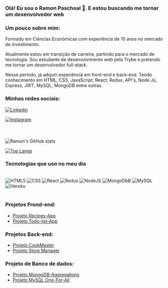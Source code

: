 ### Olá! Eu sou o Ramon Paschoal 🙋. E estou buscando me tornar um desenvolvedor web

### Um pouco sobre mim:

Formado em Ciências Econômicas com experiência de 10 anos no mercado de investimento.

Atualmente estou em transição de carreira, partindo para o mercado de tecnologia. Sou estudante de desenvolvimento web pela Trybe e pretendo me tornar um desenvolvedor full-stack.

Nesse período, já adquiri experiência em front-end e back-end. Tendo conhecimento em HTML, CSS, JavaScript, React, Redux, API's, Node.Js, Express, JWT, MySQL, MongoDB entre outras.

### Minhas redes sociais:

[![Linkedin](https://img.shields.io/badge/LinkedIn-0077B5?style=for-the-badge&logo=linkedin&logoColor=white)](https://www.linkedin.com/in/ramonpaschoal/)

[![Instagram](https://img.shields.io/badge/Instagram-E4405F?style=for-the-badge&logo=instagram&logoColor=white)](https://www.instagram.com/ramonpaschoal/)
<br/><br/><br/><br/>
![Ramon's GitHub stats](https://github-readme-stats.vercel.app/api?username=RamonPaschoal&show_icons=true&theme=synthwave)

[![Top Langs](https://github-readme-stats.vercel.app/api/top-langs/?username=ramonpaschoal&layout=compact)](https://github.com/RamonPaschoal)


### Tecnologias que uso no meu dia

<div style="display: inline-block"><br/>
  <img align="center" alt="HTML5" src="https://img.shields.io/badge/HTML5-E34F26?style=for-the-badge&logo=html5&logoColor=white">
  <img align="center" alt="CSS" src="https://img.shields.io/badge/CSS-239120?&style=for-the-badge&logo=css3&logoColor=white">
  <img align="center" alt="React" src="https://img.shields.io/badge/React-20232A?style=for-the-badge&logo=react&logoColor=61DAFB">
  <img align="center" alt="Redux" src="https://img.shields.io/badge/Redux-593D88?style=for-the-badge&logo=redux&logoColor=white">
  <img align="center" alt="NodeJS" src="https://img.shields.io/badge/Node.js-43853D?style=for-the-badge&logo=node.js&logoColor=white">
  <img align="center" alt="MongoDbB" src="https://img.shields.io/badge/MongoDB-4EA94B?style=for-the-badge&logo=mongodb&logoColor=white">
  <img align="center" alt="MySQL" src="https://img.shields.io/badge/MySQL-00000F?style=for-the-badge&logo=mysql&logoColor=white">
  <img align="center" alt="Heroku" src="https://img.shields.io/badge/Heroku-430098?style=for-the-badge&logo=heroku&logoColor=white">
</div><br/><br/>

### Projetos Frond-end:
- [Projeto Recipes-App](https://github.com/tryber/sd-012-project-recipes-app/tree/main-group-30/src)
- [Projeto Todo-list-App](https://github.com/RamonPaschoal/Projetos/tree/master/ToDoList-React/react-todo-app)


### Projetos Back-end:

- [Projeto CookMaster](https://github.com/tryber/sd-012-cookmaster/tree/ramonpaschoal-sd-012-cookmaster)
- [Projeto Store Manager](https://github.com/tryber/sd-012-store-manager/tree/ramon-paschoal-sd-012-store-manager)

### Projeto de Banco de dados:

- [Projeto MongoDB-Aggregations](https://github.com/tryber/sd-012-mongodb-aggregations/tree/ramon-paschoal-mongodb-aggregations)
- [Projeto MySQL One-For-All](https://github.com/tryber/sd-012-mysql-one-for-all/tree/ramonpaschoal-mysql-one-for-all)

